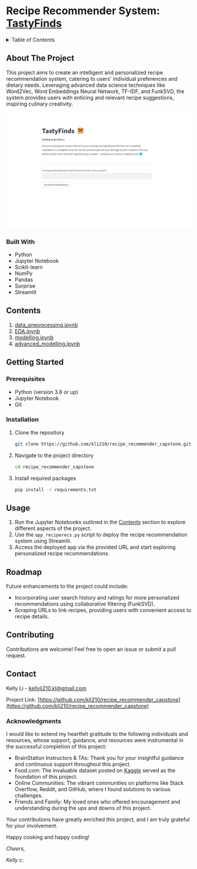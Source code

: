 # Recipe Recommender System: [TastyFinds](https://kellyli-tastyfinds.streamlit.app/)
<!-- TABLE OF CONTENTS -->
<details>
  <summary>Table of Contents</summary>
  <ol>
    <li>
      <a href="#about-the-project">About The Project</a>
      <ul>
        <li><a href="#built-with">Built With</a></li>
      </ul>
    </li>
    <li>
      <a href="#getting-started">Getting Started</a>
      <ul>
        <li><a href="#prerequisites">Prerequisites</a></li>
        <li><a href="#installation">Installation</a></li>
      </ul>
    </li>
    <li><a href="#usage">Usage</a></li>
    <li><a href="#roadmap">Roadmap</a></li>
    <li><a href="#contributing">Contributing</a></li>
    <li><a href="#contact">Contact</a></li>
    <li><a href="#acknowledgments">Acknowledgments</a></li>
  </ol>
</details>


## About The Project

This project aims to create an intelligent and personalized recipe recommendation system, catering to users' individual preferences and dietary needs. Leveraging advanced data science techniques like Word2Vec, Word Embeddings Neural Network, TF-IDF, and FunkSVD, the system provides users with enticing and relevant recipe suggestions, inspiring culinary creativity.

<div id="header" align="center">
    <img src="input/Tastyfinds.gif" alt="TastyFinds demo">
</div>

### Built With

- Python
- Jupyter Notebook
- Scikit-learn
- NumPy
- Pandas
- Surprise
- Streamlit

## Contents

1. [data_preprocessing.ipynb](https://github.com/kli210/recipe_recommender_capstone/blob/main/data_preprocessing.ipynb)
2. [EDA.ipynb](https://github.com/kli210/recipe_recommender_capstone/blob/main/EDA.ipynb)
3. [modelling.ipynb](https://github.com/kli210/recipe_recommender_capstone/blob/main/modelling.ipynb)
4. [advanced_modelling.ipynb](https://github.com/kli210/recipe_recommender_capstone/blob/main/advanced_modelling.ipynb)

## Getting Started

### Prerequisites

- Python (version 3.8 or up)
- Jupyter Notebook
- Git

### Installation

1. Clone the repository
   ```sh
   git clone https://github.com/kli210/recipe_recommender_capstone.git
   ```
2. Navigate to the project directory
   ```sh
   cd recipe_recommender_capstone
   ```
3. Install required packages
   ```sh
   pip install -r requirements.txt
   ```

## Usage

1. Run the Jupyter Notebooks outlined in the [Contents](#contents) section to explore different aspects of the project.
2. Use the `app_reciperecs.py` script to deploy the recipe recommendation system using Streamlit.
3. Access the deployed app via the provided URL and start exploring personalized recipe recommendations.

## Roadmap

Future enhancements to the project could include:

- Incorporating user search history and ratings for more personalized recommendations using collaborative filtering (FunkSVD).
- Scraping URLs to link recipes, providing users with convenient access to recipe details.

## Contributing

Contributions are welcome! Feel free to open an issue or submit a pull request.

## Contact

Kelly Li - kellyli210.kl@gmail.com

Project Link: [https://github.com/kli210/recipe_recommender_capstone](https://github.com/kli210/recipe_recommender_capstone)

### Acknowledgments

I would like to extend my heartfelt gratitude to the following individuals and resources, whose support, guidance, and resources were instrumental in the successful completion of this project:

- BrainStation Instructors & TAs: Thank you for your insightful guidance and continuous support throughout this project.
- Food.com: The invaluable dataset posted on [Kaggle](https://www.kaggle.com/datasets/shuyangli94/food-com-recipes-and-user-interactions?select=PP_users.csv) served as the foundation of this project.
- Online Communities: The vibrant communities on platforms like Stack Overflow, Reddit, and GitHub, where I found solutions to various challenges.
- Friends and Family: My loved ones who offered encouragement and understanding during the ups and downs of this project.

Your contributions have greatly enriched this project, and I am truly grateful for your involvement.

Happy cooking and happy coding!

*Cheers,*

*Kelly* c:

